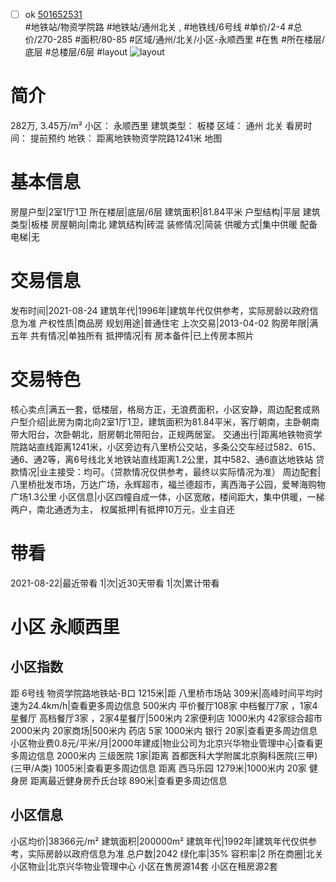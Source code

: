 - [ ] ok [501652531](https://bj.5i5j.com/ershoufang/501652531.html)  
 #地铁站/物资学院路 #地铁站/通州北关 ,  #地铁线/6号线
#单价/2-4 #总价/270-285 #面积/80-85   #区域/通州/北关/小区-永顺西里 #在售 #所在楼层/底层 #总楼层/6层 #layout 
![layout](http://image2a.5i5j.com/bdir/layout/f4197c95457841a5ae47097b1d1ce244.jpg_P5.jpg) 
# 简介 
 282万,  3.45万/m² 
小区： 永顺西里
建筑类型： 板楼
区域： 通州 北关
看房时间： 提前预约
地铁： 距离地铁物资学院路1241米 地图
# 基本信息 
 房屋户型|2室1厅1卫
所在楼层|底层/6层
建筑面积|81.84平米
户型结构|平层
建筑类型|板楼
房屋朝向|南北
建筑结构|砖混
装修情况|简装
供暖方式|集中供暖
配备电梯|无
# 交易信息 
 发布时间|2021-08-24
建筑年代|1996年|建筑年代仅供参考，实际房龄以政府信息为准
产权性质|商品房
规划用途|普通住宅
上次交易|2013-04-02
购房年限|满五年
共有情况|单独所有
抵押情况|有
房本备件|已上传房本照片
# 交易特色 
 核心卖点|满五一套，低楼层，格局方正，无浪费面积，小区安静，周边配套成熟
户型介绍|此房为南北向2室1厅1卫，建筑面积为81.84平米，客厅朝南，主卧朝南带大阳台，次卧朝北，厨房朝北带阳台，正规两居室。
交通出行|距离地铁物资学院路站直线距离1241米，小区旁边有八里桥公交站，多条公交车经过582、615、通6、通2等，离6号线北关地铁站直线距离1.2公里，其中582、通6直达地铁站
贷款情况|业主接受：均可。（贷款情况仅供参考，最终以实际情况为准）
周边配套|八里桥批发市场，万达广场，永辉超市，福兰德超市，离西海子公园，爱琴海购物广场1.3公里
小区信息|小区四幢自成一体，小区宽敞，楼间距大，集中供暖，一梯两户，南北通透为主，
权属抵押|有抵押10万元，业主自还
# 带看 
 2021-08-22|最近带看	 1|次|近30天带看	 1|次|累计带看
# 小区 永顺西里
## 小区指数 
 距 6号线 物资学院路地铁站-B口 1215米|距 八里桥市场站 309米|高峰时间平均时速为24.4km/h|查看更多周边信息
500米内 平价餐厅108家
中档餐厅7家 ，1家4星餐厅
高档餐厅3家 ，2家4星餐厅|500米内 2家便利店
1000米内 42家综合超市
2000米内 20家商场|500米内 药店 5家
1000米内 银行 20家|查看更多周边信息
小区物业费0.8元/平米/月|2000年建成|物业公司为北京兴华物业管理中心|查看更多周边信息
2000米内 三级医院 1家|距离 首都医科大学附属北京胸科医院(三甲) (三甲/A类) 1005米|查看更多周边信息
距离 西马乐园 1279米|1000米内 20家 健身房
距离最近健身房乔氏台球 890米|查看更多周边信息
## 小区信息 
 小区均价|38366元/m²
建筑面积|200000m²
建筑年代|1992年|建筑年代仅供参考，实际房龄以政府信息为准
总户数|2042
绿化率|35%
容积率|2
所在商圈|北关
小区物业|北京兴华物业管理中心
小区在售房源14套
小区在租房源2套
